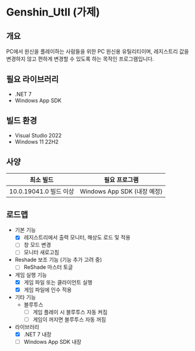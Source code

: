 # Genshin_UtIl (가제)


## 개요
PC에서 원신을 플레이하는 사람들을 위한 PC 원신용 유틸리티이며, 레지스트리 값을 변경하지 않고 편하게 변경할 수 있도록 하는 목적인 프로그램입니다.


## 필요 라이브러리
- .NET 7
- Windows App SDK

## 빌드 환경
- Visual Studio 2022
- Windows 11 22H2

## 사양
| 최소 빌드  | 필요 프로그램  |
|:--:|:-:|
|  10.0.19041.0 빌드 이상 | Windows App SDK (내장 예정)  |

## 로드맵
- 기본 기능
  - [x] 레지스트리에서 출력 모니터, 해상도 로드 및 적용
  - [ ] 창 모드 변경
  - [ ] 모니터 새로고침
- Reshade 보조 기능 (기능 추가 고려 중)
  - [ ] ReShade 마스터 토글
- 게임 실행 기능
  - [x] 게임 파일 또는 클라이언트 실행
  - [x] 게임 파일에 인수 적용
- 기타 기능
  - 블루투스
    - [ ] 게임 플레이 시 블루투스 자동 켜짐
    - [ ] 게임이 꺼지면 블루투스 자동 꺼짐
- 라이브러리
  - [x] .NET 7 내장
  - [ ] Windows App SDK 내장
